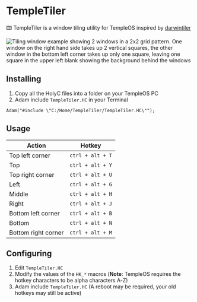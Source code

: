 # TempleTiler
🖽 TempleTiler is a window tiling utility for TempleOS inspired by [darwintiler](https://github.com/simply-jos/darwintiler)

![Tiling window example showing 2 windows in a 2x2 grid pattern. One window on the right hand side takes up 2 vertical squares, the other window in the bottom left corner takes up only one square, leaving one square in the upper left blank showing the background behind the windows](https://bielsa.me/assets/image/temple-os/temple-tiler.png)

## Installing
1. Copy all the HolyC files into a folder on your TempleOS PC
2. Adam include `TempleTiler.HC` in your Terminal

```
Adam("#include \"C:/Home/TempleTiler/TempleTiler.HC\"");
```

## Usage

| Action              | Hotkey          |
| ------------------- | --------------- |
| Top left corner     | `ctrl + alt + T`|
| Top                 | `ctrl + alt + Y`|
| Top right corner    | `ctrl + alt + U`|
| Left                | `ctrl + alt + G`|
| Middle              | `ctrl + alt + H`|
| Right               | `ctrl + alt + J`|
| Bottom left corner  | `ctrl + alt + B`|
| Bottom              | `ctrl + alt + N`|
| Bottom right corner | `ctrl + alt + M`|

## Configuring
1. Edit `TempleTiler.HC`
2. Modify the values of the `HK_*` macros (**Note**: TempleOS requires the hotkey characters to be alpha characters A-Z)
3. Adam include `TempleTiler.HC` (A reboot may be required, your old hotkeys may still be active)
